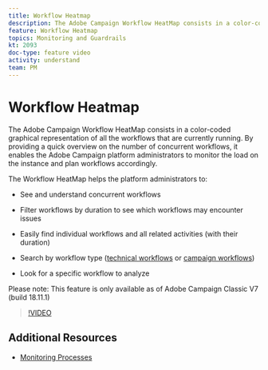 ```yaml
---
title: Workflow Heatmap
description: The Adobe Campaign Workflow HeatMap consists in a color-coded graphical representation of all the workflows that are currently running.  By providing a quick overview on the number of concurrent workflows, it enables the Adobe Campaign platform administrators to monitor the load on the instance and plan workflows accordingly.
feature: Workflow Heatmap
topics: Monitoring and Guardrails
kt: 2093
doc-type: feature video
activity: understand
team: PM
---
```


# Workflow Heatmap

The Adobe Campaign Workflow HeatMap consists in a color-coded graphical representation of all the workflows that are currently running.  By providing a quick overview on the number of concurrent workflows, it enables the Adobe Campaign platform administrators to monitor the load on the instance and plan workflows accordingly.

The Workflow HeatMap helps the platform administrators to:

* See and understand concurrent workflows
* Filter workflows by duration to see which workflows may encounter issues
* Easily find individual workflows and all related activities (with their duration)

* Search by workflow type ([technical workflows](https://docs.campaign.adobe.com/doc/AC/en/WKF__General_operation_Building_a_workflow.html#Technical_workflows) or [campaign workflows](https://docs.campaign.adobe.com/doc/AC/en/WKF__General_operation_Building_a_workflow.html#Campaign_workflows))

* Look for a specific workflow to analyze

Please note: This feature is only available as of Adobe Campaign Classic V7 (build 18.11.1)

>[!VIDEO](https://video.tv.adobe.com/v/25558?quality=12)

## Additional Resources

* [Monitoring Processes](https://docs.campaign.adobe.com/doc/AC/en/PRO_Production_procedures_Monitoring_processes.html#Workflow_monitoring)
